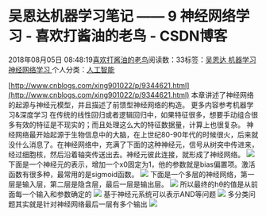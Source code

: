 
# 吴恩达机器学习笔记 —— 9 神经网络学习 - 喜欢打酱油的老鸟 - CSDN博客


2018年08月05日 08:48:19[喜欢打酱油的老鸟](https://me.csdn.net/weixin_42137700)阅读数：33标签：[吴恩达																](https://so.csdn.net/so/search/s.do?q=吴恩达&t=blog)[机器学习																](https://so.csdn.net/so/search/s.do?q=机器学习&t=blog)[神经网络学习																](https://so.csdn.net/so/search/s.do?q=神经网络学习&t=blog)[
							](https://so.csdn.net/so/search/s.do?q=机器学习&t=blog)[
																					](https://so.csdn.net/so/search/s.do?q=吴恩达&t=blog)个人分类：[人工智能																](https://blog.csdn.net/weixin_42137700/article/category/7820233)
[
																								](https://so.csdn.net/so/search/s.do?q=吴恩达&t=blog)


[http://www.cnblogs.com/xing901022/p/9344621.html](http://www.cnblogs.com/xing901022/p/9344621.html)
本章讲述了神经网络的起源与神经元模型，并且描述了前馈型神经网络的构造。
更多内容参考机器学习&深度学习
在传统的线性回归或者逻辑回归中，如果特征很多，想要手动组合很多有效的特征是不现实的；而且处理这么大的特征数据量，计算上也很复杂。
神经网络最开始起源于生物信息中的大脑，在上世纪80-90年代的时候很火，后来就没什么消息了。在神经网络中，充满了下面的这种神经元，信号从树突中传进来，经过细胞核，然后沿着轴突传送出去。神经元彼此连接，就形成了神经网络。
![](https://images.cnblogs.com/cnblogs_com/xing901022/1187174/o_%E5%90%B4%E6%81%A9%E8%BE%BE9_1.png)
下面是一个神经元的表示，增加一个x0固定为1，他的参数就是bias偏置项。激活函数有很多种，最常用的是sigmoid函数。
![](https://images.cnblogs.com/cnblogs_com/xing901022/1187174/o_%E5%90%B4%E6%81%A9%E8%BE%BE9_2.png)
下面是一个多层的神经网络，第一层是输入层，第二层是隐含层，最后一层是输出层。
![](https://images.cnblogs.com/cnblogs_com/xing901022/1187174/o_%E5%90%B4%E6%81%A9%E8%BE%BE9_3.png)
所以最终的hθ的值是从前面每一个输入和参数确定的
![](https://images.cnblogs.com/cnblogs_com/xing901022/1187174/o_%E5%90%B4%E6%81%A9%E8%BE%BE9_4.png)
基于神经元系统可以表示AND等问题
![](https://images.cnblogs.com/cnblogs_com/xing901022/1187174/o_%E5%90%B4%E6%81%A9%E8%BE%BE9_5.png)
多分类问题其实就是针对神经网络最后一层有多个输出
![](https://images.cnblogs.com/cnblogs_com/xing901022/1187174/o_%E5%90%B4%E6%81%A9%E8%BE%BE9_6.png)

